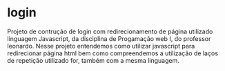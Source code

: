 # login
Projeto de contrução de login com redirecionamento de página utilizado linguagem Javascript, 
da disciplina de Progamação web I, do professor leonardo.
Nesse projeto entendemos como utilizar javascript para 
redirecionar página html bem como compreendemos a
utilização de laços de repetição utilizado for, também
com a mesma linguagem.
